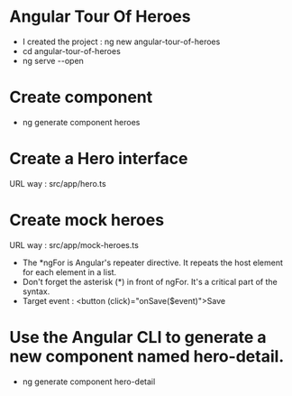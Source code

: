 # Angular Tour Of Heroes
 
 - I created the project : ng new angular-tour-of-heroes
 - cd angular-tour-of-heroes
 - ng serve --open

 # Create component
 - ng generate component heroes

 # Create a Hero interface
  URL way : src/app/hero.ts

  # Create mock heroes
  URL way : src/app/mock-heroes.ts

  - The *ngFor is Angular's repeater directive. It repeats the host element for each element in a list.
  - Don't forget the asterisk (*) in front of ngFor. It's a critical part of the syntax.
  - Target event : <button (click)="onSave($event)">Save</button> 

  # Use the Angular CLI to generate a new component named hero-detail.
  - ng generate component hero-detail
    